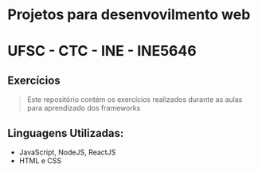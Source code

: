 # Projetos para desenvovilmento web
# UFSC - CTC - INE - INE5646

## Exercícios

> Este repositório contém os exercícios realizados durante as aulas para aprendizado dos frameworks

## Linguagens Utilizadas:
- JavaScript, NodeJS, ReactJS
- HTML e CSS


